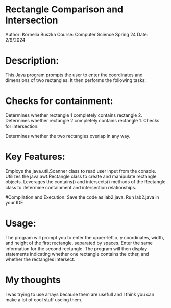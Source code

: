 # Rectangle Comparison and Intersection
Author: Kornelia Buszka
Course: Computer Science Spring 24
Date: 2/9/2024

# Description:

This Java program prompts the user to enter the coordinates and dimensions of two rectangles. It then performs the following tasks:

# Checks for containment:

Determines whether rectangle 1 completely contains rectangle 2.
Determines whether rectangle 2 completely contains rectangle 1.
Checks for intersection:

Determines whether the two rectangles overlap in any way.
# Key Features:

Employs the java.util.Scanner class to read user input from the console.
Utilizes the java.awt.Rectangle class to create and manipulate rectangle objects.
Leverages the contains() and intersects() methods of the Rectangle class to determine containment and intersection relationships.

#Compilation and Execution:
Save the code as lab2.java.
Run lab2.java in your IDE


# Usage:

The program will prompt you to enter the upper-left x, y coordinates, width, and height of the first rectangle, separated by spaces.
Enter the same information for the second rectangle.
The program will then display statements indicating whether one rectangle contains the other, and whether the rectangles intersect.

# My thoughts 
I was trying to use arrays because them are usefull and I think you can make a lot of cool stuff useing them.
